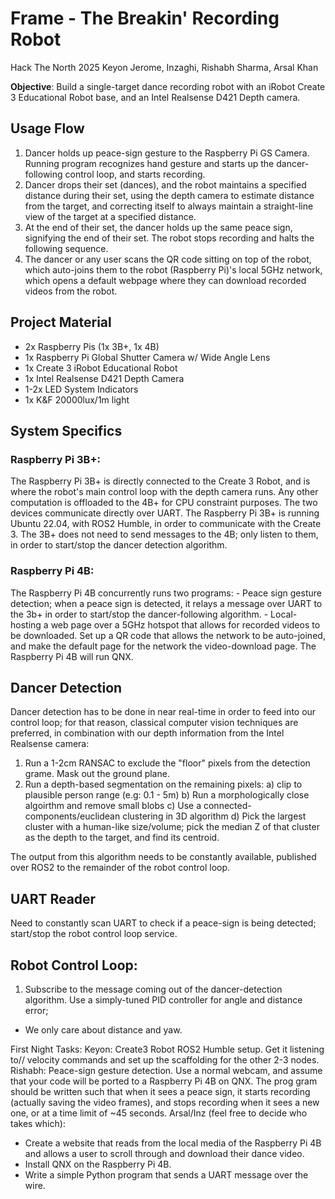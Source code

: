 # Frame - The Breakin' Recording Robot
Hack The North 2025
Keyon Jerome, Inzaghi, Rishabh Sharma, Arsal Khan


**Objective**: Build a single-target dance recording robot with an iRobot Create 3 Educational Robot base, and an Intel Realsense D421 Depth camera.

## Usage Flow ##
1. Dancer holds up peace-sign gesture to the Raspberry Pi GS Camera. Running program recognizes hand gesture and starts up the dancer-following control loop, and starts recording.
2. Dancer drops their set (dances), and the robot maintains a specified distance during their set, using the depth camera to estimate distance from the target, and correcting itself to always maintain a straight-line view of the target at a specified distance.
3. At the end of their set, the dancer holds up the same peace sign, signifying the end of their set. The robot stops recording and halts the following sequence.
4. The dancer or any user scans the QR code sitting on top of the robot, which auto-joins them to the robot (Raspberry Pi)'s local 5GHz network, which opens a default webpage where they can download recorded videos from the robot.

## Project Material ## 
- 2x Raspberry Pis (1x 3B+, 1x 4B)
- 1x Raspberry Pi Global Shutter Camera w/ Wide Angle Lens
- 1x Create 3 iRobot Educational Robot
- 1x Intel Realsense D421 Depth Camera
- 1-2x LED System Indicators
- 1x K&F 20000lux/1m light

## System Specifics

### Raspberry Pi 3B+:
The Raspberry Pi 3B+ is directly connected to the Create 3 Robot, and is where the robot's main control loop with the depth camera runs. Any other computation is offloaded to the 4B+ for CPU constraint purposes. The two devices communicate directly over UART. The Raspberry Pi 3B+ is running Ubuntu 22.04, with ROS2 Humble, in order to communicate with the Create 3. The 3B+ does not need to send messages to the 4B; only listen to them, in order to start/stop the dancer detection algorithm.
### Raspberry Pi 4B:
The Raspberry Pi 4B concurrently runs two programs:
		- Peace sign gesture detection; when a peace sign is detected, it relays a message over UART to the 3b+ in order to start/stop the dancer-following algorithm.
		- Local-hosting a web page over a 5GHz hotspot that allows for recorded videos to be downloaded. Set up a QR code that allows the network to be auto-joined, and make the default page for the network the video-download page.
		The Raspberry Pi 4B will run QNX.
		
		
## Dancer Detection
Dancer detection has to be done in near real-time in order to feed into our control loop; for that reason, classical computer vision techniques are preferred, in combination with our depth information from the Intel Realsense camera:
1. Run a 1-2cm RANSAC to exclude the "floor" pixels from the detection grame. Mask out the ground plane.
2. Run a depth-based segmentation on the remaining pixels:
  a) clip to plausible person range (e.g: 0.1 - 5m)
  b) Run a morphologically close algoirthm and remove small blobs
  c) Use a connected-components/euclidean clustering in 3D algorithm
  d) Pick the largest cluster with a human-like size/volume; pick the median Z of that cluster as the depth to the target, and find its centroid.
 
 The output from this algorithm needs to be constantly available, published over ROS2 to the remainder of the robot control loop.
 	
## UART Reader
Need to constantly scan UART to check if a peace-sign is being detected; start/stop the robot control loop service. 	
 	
## Robot Control Loop:
1. Subscribe to the message coming out of the dancer-detection algorithm. Use a simply-tuned PID controller for angle and distance error;
- We only care about distance and yaw. 


First Night Tasks:
Keyon: Create3 Robot ROS2 Humble setup. Get it listening to// velocity commands and set up the scaffolding for the other 2-3 nodes.
Rishabh: Peace-sign gesture detection. Use a normal webcam, and assume that your code will be ported to a Raspberry Pi 4B on QNX. The prog gram should be written such that when it sees a peace sign, it starts recording (actually saving the video frames), and stops recording when it sees a new one, or at a time limit of ~45 seconds. 
Arsal/Inz (feel free to decide who takes which):
- Create a website that reads from the local media of the Raspberry Pi 4B and allows a user to scroll through and download their dance video.
- Install QNX on the Raspberry Pi 4B.
- Write a simple Python program that sends a UART message over the wire.
		

		

